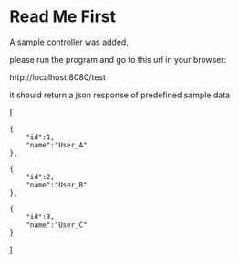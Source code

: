 # Read Me First
A sample controller was added,

please run the program and go to this url in your browser:

http://localhost:8080/test

it should return a json response of predefined sample data

[

    {
        "id":1,
        "name":"User_A"
    },

    {
        "id":2,
        "name":"User_B"
    },

    {
        "id":3,
        "name":"User_C"
    }

]